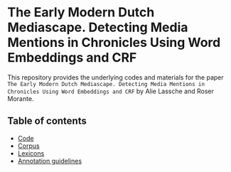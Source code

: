 # The Early Modern Dutch Mediascape. Detecting Media Mentions in Chronicles Using Word Embeddings and CRF

This repository provides the underlying codes and materials for the paper `The Early Modern Dutch Mediascape. Detecting Media Mentions in Chronicles Using Word Embeddings and CRF` by Alie Lassche and Roser Morante.

## Table of contents

- [Code](https://github.com/awlassche/media-mentions-latech/tree/main/scripts)
- [Corpus](https://github.com/awlassche/media-mentions-latech/tree/main/chronicles)
- [Lexicons](https://github.com/awlassche/media-mentions-latech/tree/main/lexicon)
- [Annotation guidelines](https://github.com/awlassche/media-mentions-latech/tree/main/guidelines)

